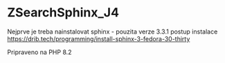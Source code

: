 # ZSearchSphinx_J4
Nejprve je treba nainstalovat sphinx - pouzita verze 3.3.1
postup instalace
https://drib.tech/programming/install-sphinx-3-fedora-30-thirty

Pripraveno na PHP 8.2

